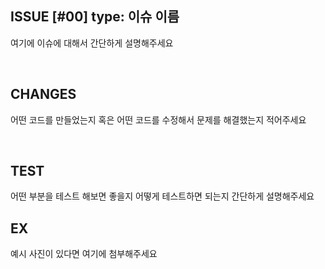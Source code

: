 ## ISSUE [#00] type: 이슈 이름

여기에 이슈에 대해서 간단하게 설명해주세요

<br>

## CHANGES

어떤 코드를 만들었는지 혹은 어떤 코드를 수정해서 문제를 해결했는지 적어주세요

<br>

## TEST

어떤 부분을 테스트 해보면 좋을지 어떻게 테스트하면 되는지 간단하게 설명해주세요

## EX

예시 사진이 있다면 여기에 첨부해주세요
